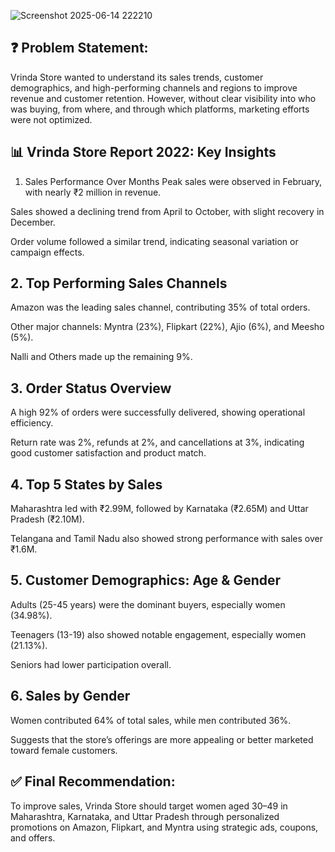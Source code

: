 ![Screenshot 2025-06-14 222210](https://github.com/user-attachments/assets/625b184c-4f44-4222-8e50-51ce678d5ef1)

## ❓ Problem Statement:
Vrinda Store wanted to understand its sales trends, customer demographics, and high-performing channels and regions to improve revenue and customer retention. However, without clear visibility into who was buying, from where, and through which platforms, marketing efforts were not optimized.

## 📊 Vrinda Store Report 2022: Key Insights
1. Sales Performance Over Months
Peak sales were observed in February, with nearly ₹2 million in revenue.

Sales showed a declining trend from April to October, with slight recovery in December.

Order volume followed a similar trend, indicating seasonal variation or campaign effects.

## 2. Top Performing Sales Channels
Amazon was the leading sales channel, contributing 35% of total orders.

Other major channels: Myntra (23%), Flipkart (22%), Ajio (6%), and Meesho (5%).

Nalli and Others made up the remaining 9%.

## 3. Order Status Overview
A high 92% of orders were successfully delivered, showing operational efficiency.

Return rate was 2%, refunds at 2%, and cancellations at 3%, indicating good customer satisfaction and product match.

## 4. Top 5 States by Sales
Maharashtra led with ₹2.99M, followed by Karnataka (₹2.65M) and Uttar Pradesh (₹2.10M).

Telangana and Tamil Nadu also showed strong performance with sales over ₹1.6M.

## 5. Customer Demographics: Age & Gender
Adults (25-45 years) were the dominant buyers, especially women (34.98%).

Teenagers (13-19) also showed notable engagement, especially women (21.13%).

Seniors had lower participation overall.

## 6. Sales by Gender
Women contributed 64% of total sales, while men contributed 36%.

Suggests that the store’s offerings are more appealing or better marketed toward female customers.

## ✅ Final Recommendation:
To improve sales, Vrinda Store should target women aged 30–49 in Maharashtra, Karnataka, and Uttar Pradesh through personalized promotions on Amazon, Flipkart, and Myntra using strategic ads, coupons, and offers.
